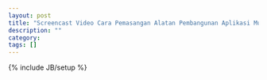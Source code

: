 ```yaml
---
layout: post
title: "Screencast Video Cara Pemasangan Alatan Pembangunan Aplikasi Mudah Alih   OS Windows"
description: ""
category: 
tags: []
---
```

{% include JB/setup %}
